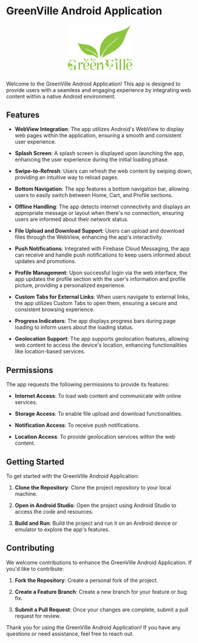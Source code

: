 # GreenVille Android Application

<p align="center">
  <img src="https://github.com/shadowofleaf96/GreenVille/blob/main/client/public/assets/logo.webp?raw=true" alt="GreenVille Logo" width="180"/>
</p>

Welcome to the GreenVille Android Application! This app is designed to provide users with a seamless and engaging experience by integrating web content within a native Android environment.

## Features

- **WebView Integration**: The app utilizes Android's WebView to display web pages within the application, ensuring a smooth and consistent user experience.

- **Splash Screen**: A splash screen is displayed upon launching the app, enhancing the user experience during the initial loading phase.

- **Swipe-to-Refresh**: Users can refresh the web content by swiping down, providing an intuitive way to reload pages.

- **Bottom Navigation**: The app features a bottom navigation bar, allowing users to easily switch between Home, Cart, and Profile sections.

- **Offline Handling**: The app detects internet connectivity and displays an appropriate message or layout when there's no connection, ensuring users are informed about their network status.

- **File Upload and Download Support**: Users can upload and download files through the WebView, enhancing the app's interactivity.

- **Push Notifications**: Integrated with Firebase Cloud Messaging, the app can receive and handle push notifications to keep users informed about updates and promotions.

- **Profile Management**: Upon successful login via the web interface, the app updates the profile section with the user's information and profile picture, providing a personalized experience.

- **Custom Tabs for External Links**: When users navigate to external links, the app utilizes Custom Tabs to open them, ensuring a secure and consistent browsing experience.

- **Progress Indicators**: The app displays progress bars during page loading to inform users about the loading status.

- **Geolocation Support**: The app supports geolocation features, allowing web content to access the device's location, enhancing functionalities like location-based services.

## Permissions

The app requests the following permissions to provide its features:

- **Internet Access**: To load web content and communicate with online services.

- **Storage Access**: To enable file upload and download functionalities.

- **Notification Access**: To receive push notifications.

- **Location Access**: To provide geolocation services within the web content.

## Getting Started

To get started with the GreenVille Android Application:

1. **Clone the Repository**: Clone the project repository to your local machine.

2. **Open in Android Studio**: Open the project using Android Studio to access the code and resources.

3. **Build and Run**: Build the project and run it on an Android device or emulator to explore the app's features.

## Contributing

We welcome contributions to enhance the GreenVille Android Application. If you'd like to contribute:

1. **Fork the Repository**: Create a personal fork of the project.

2. **Create a Feature Branch**: Create a new branch for your feature or bug fix.

3. **Submit a Pull Request**: Once your changes are complete, submit a pull request for review.

Thank you for using the GreenVille Android Application! If you have any questions or need assistance, feel free to reach out.
